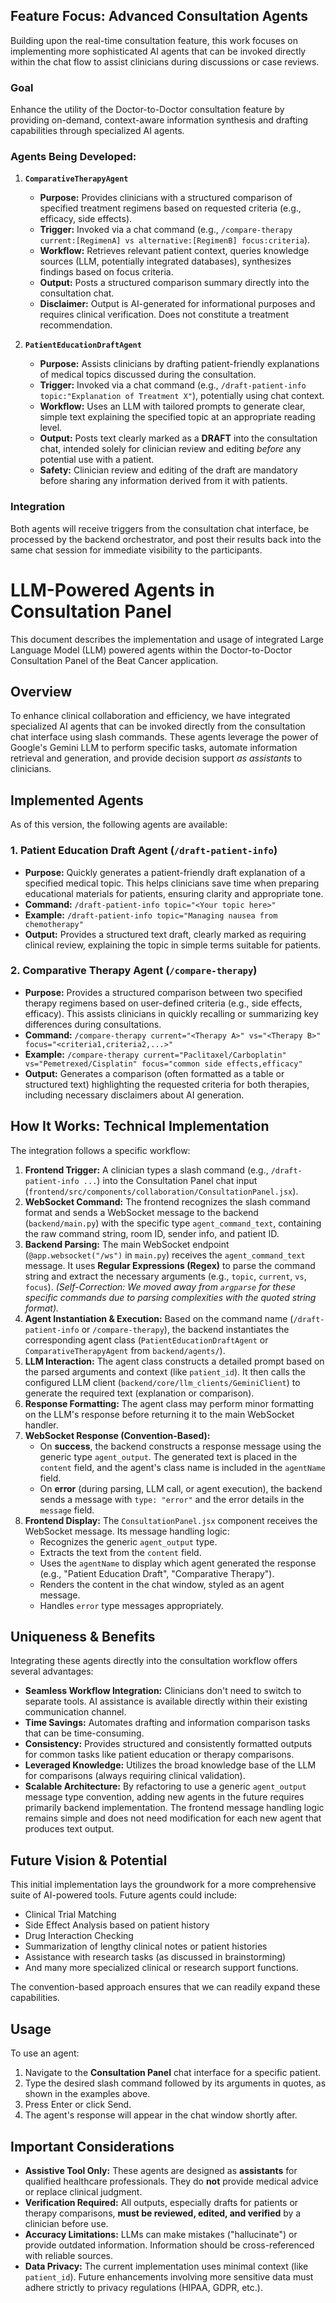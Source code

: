 ## Feature Focus: Advanced Consultation Agents

Building upon the real-time consultation feature, this work focuses on implementing more sophisticated AI agents that can be invoked directly within the chat flow to assist clinicians during discussions or case reviews.

### Goal

Enhance the utility of the Doctor-to-Doctor consultation feature by providing on-demand, context-aware information synthesis and drafting capabilities through specialized AI agents.

### Agents Being Developed:

1.  **`ComparativeTherapyAgent`**
    *   **Purpose:** Provides clinicians with a structured comparison of specified treatment regimens based on requested criteria (e.g., efficacy, side effects).
    *   **Trigger:** Invoked via a chat command (e.g., `/compare-therapy current:[RegimenA] vs alternative:[RegimenB] focus:criteria`).
    *   **Workflow:** Retrieves relevant patient context, queries knowledge sources (LLM, potentially integrated databases), synthesizes findings based on focus criteria.
    *   **Output:** Posts a structured comparison summary directly into the consultation chat.
    *   **Disclaimer:** Output is AI-generated for informational purposes and requires clinical verification. Does not constitute a treatment recommendation.

2.  **`PatientEducationDraftAgent`**
    *   **Purpose:** Assists clinicians by drafting patient-friendly explanations of medical topics discussed during the consultation.
    *   **Trigger:** Invoked via a chat command (e.g., `/draft-patient-info topic:"Explanation of Treatment X"`), potentially using chat context.
    *   **Workflow:** Uses an LLM with tailored prompts to generate clear, simple text explaining the specified topic at an appropriate reading level.
    *   **Output:** Posts text clearly marked as a **DRAFT** into the consultation chat, intended solely for clinician review and editing *before* any potential use with a patient.
    *   **Safety:** Clinician review and editing of the draft are mandatory before sharing any information derived from it with patients.

### Integration

Both agents will receive triggers from the consultation chat interface, be processed by the backend orchestrator, and post their results back into the same chat session for immediate visibility to the participants.


# LLM-Powered Agents in Consultation Panel

This document describes the implementation and usage of integrated Large Language Model (LLM) powered agents within the Doctor-to-Doctor Consultation Panel of the Beat Cancer application.

## Overview

To enhance clinical collaboration and efficiency, we have integrated specialized AI agents that can be invoked directly from the consultation chat interface using slash commands. These agents leverage the power of Google's Gemini LLM to perform specific tasks, automate information retrieval and generation, and provide decision support *as assistants* to clinicians.

## Implemented Agents

As of this version, the following agents are available:

### 1. Patient Education Draft Agent (`/draft-patient-info`)

*   **Purpose:** Quickly generates a patient-friendly draft explanation of a specified medical topic. This helps clinicians save time when preparing educational materials for patients, ensuring clarity and appropriate tone.
*   **Command:** `/draft-patient-info topic="<Your topic here>"`
*   **Example:** `/draft-patient-info topic="Managing nausea from chemotherapy"`
*   **Output:** Provides a structured text draft, clearly marked as requiring clinical review, explaining the topic in simple terms suitable for patients.

### 2. Comparative Therapy Agent (`/compare-therapy`)

*   **Purpose:** Provides a structured comparison between two specified therapy regimens based on user-defined criteria (e.g., side effects, efficacy). This assists clinicians in quickly recalling or summarizing key differences during consultations.
*   **Command:** `/compare-therapy current="<Therapy A>" vs="<Therapy B>" focus="<criteria1,criteria2,...>"`
*   **Example:** `/compare-therapy current="Paclitaxel/Carboplatin" vs="Pemetrexed/Cisplatin" focus="common side effects,efficacy"`
*   **Output:** Generates a comparison (often formatted as a table or structured text) highlighting the requested criteria for both therapies, including necessary disclaimers about AI generation.

## How It Works: Technical Implementation

The integration follows a specific workflow:

1.  **Frontend Trigger:** A clinician types a slash command (e.g., `/draft-patient-info ...`) into the Consultation Panel chat input (`frontend/src/components/collaboration/ConsultationPanel.jsx`).
2.  **WebSocket Command:** The frontend recognizes the slash command format and sends a WebSocket message to the backend (`backend/main.py`) with the specific type `agent_command_text`, containing the raw command string, room ID, sender info, and patient ID.
3.  **Backend Parsing:** The main WebSocket endpoint (`@app.websocket("/ws")` in `main.py`) receives the `agent_command_text` message. It uses **Regular Expressions (Regex)** to parse the command string and extract the necessary arguments (e.g., `topic`, `current`, `vs`, `focus`). *(Self-Correction: We moved away from `argparse` for these specific commands due to parsing complexities with the quoted string format).*
4.  **Agent Instantiation & Execution:** Based on the command name (`/draft-patient-info` or `/compare-therapy`), the backend instantiates the corresponding agent class (`PatientEducationDraftAgent` or `ComparativeTherapyAgent` from `backend/agents/`).
5.  **LLM Interaction:** The agent class constructs a detailed prompt based on the parsed arguments and context (like `patient_id`). It then calls the configured LLM client (`backend/core/llm_clients/GeminiClient`) to generate the required text (explanation or comparison).
6.  **Response Formatting:** The agent class may perform minor formatting on the LLM's response before returning it to the main WebSocket handler.
7.  **WebSocket Response (Convention-Based):**
    *   On **success**, the backend constructs a response message using the generic type `agent_output`. The generated text is placed in the `content` field, and the agent's class name is included in the `agentName` field.
    *   On **error** (during parsing, LLM call, or agent execution), the backend sends a message with `type: "error"` and the error details in the `message` field.
8.  **Frontend Display:** The `ConsultationPanel.jsx` component receives the WebSocket message. Its message handling logic:
    *   Recognizes the generic `agent_output` type.
    *   Extracts the text from the `content` field.
    *   Uses the `agentName` to display which agent generated the response (e.g., "Patient Education Draft", "Comparative Therapy").
    *   Renders the content in the chat window, styled as an agent message.
    *   Handles `error` type messages appropriately.

## Uniqueness & Benefits

Integrating these agents directly into the consultation workflow offers several advantages:

*   **Seamless Workflow Integration:** Clinicians don't need to switch to separate tools. AI assistance is available directly within their existing communication channel.
*   **Time Savings:** Automates drafting and information comparison tasks that can be time-consuming.
*   **Consistency:** Provides structured and consistently formatted outputs for common tasks like patient education or therapy comparisons.
*   **Leveraged Knowledge:** Utilizes the broad knowledge base of the LLM for comparisons (always requiring clinical validation).
*   **Scalable Architecture:** By refactoring to use a generic `agent_output` message type convention, adding new agents in the future requires primarily backend implementation. The frontend message handling logic remains simple and does not need modification for each new agent that produces text output.

## Future Vision & Potential

This initial implementation lays the groundwork for a more comprehensive suite of AI-powered tools. Future agents could include:

*   Clinical Trial Matching
*   Side Effect Analysis based on patient history
*   Drug Interaction Checking
*   Summarization of lengthy clinical notes or patient histories
*   Assistance with research tasks (as discussed in brainstorming)
*   And many more specialized clinical or research support functions.

The convention-based approach ensures that we can readily expand these capabilities.

## Usage

To use an agent:

1.  Navigate to the **Consultation Panel** chat interface for a specific patient.
2.  Type the desired slash command followed by its arguments in quotes, as shown in the examples above.
3.  Press Enter or click Send.
4.  The agent's response will appear in the chat window shortly after.

## Important Considerations

*   **Assistive Tool Only:** These agents are designed as **assistants** for qualified healthcare professionals. They do **not** provide medical advice or replace clinical judgment.
*   **Verification Required:** All outputs, especially drafts for patients or therapy comparisons, **must be reviewed, edited, and verified** by a clinician before use.
*   **Accuracy Limitations:** LLMs can make mistakes ("hallucinate") or provide outdated information. Information should be cross-referenced with reliable sources.
*   **Data Privacy:** The current implementation uses minimal context (like `patient_id`). Future enhancements involving more sensitive data must adhere strictly to privacy regulations (HIPAA, GDPR, etc.).
